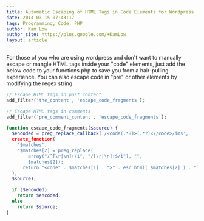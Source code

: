 ```yaml
---
title: Automatic Escaping of HTML Tags in Code Elements for Wordpress 
date: 2014-03-15 07:43:17
tags: Programming, Code, PHP
author: Kam Low
author_site: https://plus.google.com/+KamLow
layout: article
---
```


For those of you who are using wordpress and don't want to manually escape or mangle HTML tags inside your "code" elements, just add the below code to your functions.php to save you from a hair-pulling experience. You can also escape code in "pre" or other elements by modifying the regex string.

~~~ php
// Escape HTML tags in post content
add_filter('the_content', 'escape_code_fragments');

// Escape HTML tags in comments
add_filter('pre_comment_content', 'escape_code_fragments');

function escape_code_fragments($source) {
  $encoded = preg_replace_callback('/<code(.*?)>(.*?)<\/code>/ims',
  create_function(
    '$matches',
    '$matches[2] = preg_replace(
        array("/^[\r|\n]+/i", "/[\r|\n]+$/i"), "",
        $matches[2]);
      return "<code" . $matches[1] . ">" . esc_html( $matches[2] ) . "`";'
  ),
  $source);

  if ($encoded)
    return $encoded;
  else
    return $source;
}
~~~ 